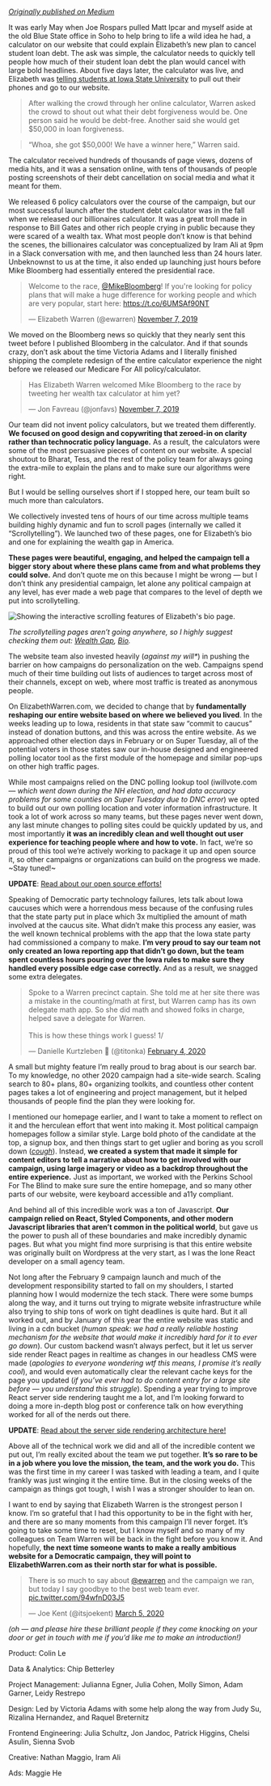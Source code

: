 [_Originally published on Medium_](https://medium.com/@itsjoekent/how-elizabethwarren-com-redefined-traditional-campaign-websites-fba625874e27)

It was early May when Joe Rospars pulled Matt Ipcar and myself aside at the old Blue State office in Soho to help bring to life a wild idea he had, a calculator on our website that could explain Elizabeth’s new plan to cancel student loan debt. The ask was simple, the calculator needs to quickly tell people how much of their student loan debt the plan would cancel with large bold headlines. About five days later, the calculator was live, and Elizabeth was [telling students at Iowa State University](https://www.desmoinesregister.com/story/news/elections/presidential/caucus/2019/05/03/iowa-caucuses-election-2020-presidential-candidate-ia-elizabeth-warren-student-loan-debt-calculator/1091173001/) to pull out their phones and go to our website.

> After walking the crowd through her online calculator, Warren asked the crowd to shout out what their debt forgiveness would be. One person said he would be debt-free. Another said she would get $50,000 in loan forgiveness.

> “Whoa, she got $50,000! We have a winner here,” Warren said.

The calculator received hundreds of thousands of page views, dozens of media hits, and it was a sensation online, with tens of thousands of people posting screenshots of their debt cancellation on social media and what it meant for them.

We released 6 policy calculators over the course of the campaign, but our most successful launch after the student debt calculator was in the fall when we released our billionaires calculator. It was a great troll made in response to Bill Gates and other rich people crying in public because they were scared of a wealth tax. What most people don’t know is that behind the scenes, the billionaires calculator was conceptualized by Iram Ali at 9pm in a Slack conversation with me, and then launched less than 24 hours later. Unbeknownst to us at the time, it also ended up launching just hours before Mike Bloomberg had essentially entered the presidential race.

<div class="container-1x">
  <blockquote class="twitter-tweet"><p lang="en" dir="ltr">Welcome to the race, <a href="https://twitter.com/MikeBloomberg?ref_src=twsrc%5Etfw">@MikeBloomberg</a>! If you&#39;re looking for policy plans that will make a huge difference for working people and which are very popular, start here: <a href="https://t.co/6UMSAf90NT">https://t.co/6UMSAf90NT</a></p>&mdash; Elizabeth Warren (@ewarren) <a href="https://twitter.com/ewarren/status/1192580948275204097?ref_src=twsrc%5Etfw">November 7, 2019</a></blockquote>
</div>

We moved on the Bloomberg news so quickly that they nearly sent this tweet before I published Bloomberg in the calculator. And if that sounds crazy, don’t ask about the time Victoria Adams and I literally finished shipping the complete redesign of the entire calculator experience the night before we released our Medicare For All policy/calculator.

<div class="container-1x">
  <blockquote class="twitter-tweet"><p lang="en" dir="ltr">Has Elizabeth Warren welcomed Mike Bloomberg to the race by tweeting her wealth tax calculator at him yet?</p>&mdash; Jon Favreau (@jonfavs) <a href="https://twitter.com/jonfavs/status/1192571814171549696?ref_src=twsrc%5Etfw">November 7, 2019</a></blockquote>
</div>

Our team did not invent policy calculators, but we treated them differently. **We focused on good design and copywriting that zeroed-in on clarity rather than technocratic policy language.** As a result, the calculators were some of the most persuasive pieces of content on our website. A special shoutout to Bharat, Tess, and the rest of the policy team for always going the extra-mile to explain the plans and to make sure our algorithms were right.

But I would be selling ourselves short if I stopped here, our team built so much more than calculators.

We collectively invested tens of hours of our time across multiple teams building highly dynamic and fun to scroll pages (internally we called it “Scrollytelling”). We launched two of these pages, one for Elizabeth’s bio and one for explaining the wealth gap in America.

**These pages were beautiful, engaging, and helped the campaign tell a bigger story about where these plans came from and what problems they could solve.** And don’t quote me on this because I might be wrong — but I don’t think any presidential campaign, let alone any political campaign at any level, has ever made a web page that compares to the level of depth we put into scrollytelling.

![Showing the interactive scrolling features of Elizabeth's bio page.](https://itsjoekent.s3.amazonaws.com/blog/how-elizabeth-warren-dot-com-redefined-traditional-campaign-websites/scrollytelling-bio.gif)

_The scrollytelling pages aren’t going anywhere, so I highly suggest checking them out: [Wealth Gap](https://elizabethwarren.com/wealth-gap),  [Bio](https://elizabethwarren.com/meet-elizabeth)._

The website team also invested heavily (_against my will*_) in pushing the barrier on how campaigns do personalization on the web. Campaigns spend much of their time building out lists of audiences to target across most of their channels, except on web, where most traffic is treated as anonymous people.

On ElizabethWarren.com, we decided to change that by **fundamentally reshaping our entire website based on where we believed you lived**. In the weeks leading up to Iowa, residents in that state saw “commit to caucus” instead of donation buttons, and this was across the entire website. As we approached other election days in February or on Super Tuesday, all of the potential voters in those states saw our in-house designed and engineered polling locator tool as the first module of the homepage and similar pop-ups on other high traffic pages.

While most campaigns relied on the DNC polling lookup tool (iwillvote.com — _which went down during the NH election, and had data accuracy problems for some counties on Super Tuesday due to DNC error_) we opted to build out our own polling location and voter information infrastructure. It took a lot of work across so many teams, but these pages never went down, any last minute changes to polling sites could be quickly updated by us, and most importantly **it was an incredibly clean and well thought out user experience for teaching people where and how to vote.** In fact, we’re so proud of this tool we’re actively working to package it up and open source it, so other campaigns or organizations can build on the progress we made. ~Stay tuned!~

**UPDATE**: [Read about our open source efforts!](https://medium.com/@teamwarren/open-source-tools-from-the-warren-for-president-tech-team-f1f27d2c7551)

Speaking of Democratic party technology failures, lets talk about Iowa caucuses which were a horrendous mess because of the confusing rules that the state party put in place which 3x multiplied the amount of math involved at the caucus site. What didn’t make this process any easier, was the well known technical problems with the app that the Iowa state party had commissioned a company to make. **I’m very proud to say our team not only created an Iowa reporting app that didn’t go down, but the team spent countless hours pouring over the Iowa rules to make sure they handled every possible edge case correctly.** And as a result, we snagged some extra delegates.

<div class="container-1x">
  <blockquote class="twitter-tweet"><p lang="en" dir="ltr">Spoke to a Warren precinct captain. She told me at her site there was a mistake in the counting/math at first, but Warren camp has its own delegate math app. So she did math and showed folks in charge, helped save a delegate for Warren.<br><br>This is how these things work I guess! 1/</p>&mdash; Danielle Kurtzleben 👾 (@titonka) <a href="https://twitter.com/titonka/status/1224558023974313985?ref_src=twsrc%5Etfw">February 4, 2020</a></blockquote>
</div>

A small but mighty feature I’m really proud to brag about is our search bar. To my knowledge, no other 2020 campaign had a site-wide search. Scaling search to 80+ plans, 80+ organizing toolkits, and countless other content pages takes a lot of engineering and project management, but it helped thousands of people find the plan they were looking for.

I mentioned our homepage earlier, and I want to take a moment to reflect on it and the herculean effort that went into making it. Most political campaign homepages follow a similar style. Large bold photo of the candidate at the top, a signup box, and then things start to get uglier and boring as you scroll down (_[cough](https://joebiden.com/)_). Instead, **we created a system that made it simple for content editors to tell a narrative about how to get involved with our campaign, using large imagery or video as a backdrop throughout the entire experience.** Just as important, we worked with the Perkins School For The Blind to make sure sure the entire homepage, and so many other parts of our website, were keyboard accessible and a11y compliant.

And behind all of this incredible work was a ton of Javascript. **Our campaign relied on React, Styled Components, and other modern Javascript libraries that aren’t common in the political world**, but gave us the power to push all of these boundaries and make incredibly dynamic pages. But what you might find more surprising is that this entire website was originally built on Wordpress at the very start, as I was the lone React developer on a small agency team.

Not long after the February 9 campaign launch and much of the development responsibility started to fall on my shoulders, I started planning how I would modernize the tech stack. There were some bumps along the way, and it turns out trying to migrate website infrastructure while also trying to ship tons of work on tight deadlines is quite hard. But it all worked out, and by January of this year the entire website was static and living in a cdn bucket (_human speak: we had a really reliable hosting mechanism for the website that would make it incredibly hard for it to ever go down_). Our custom backend wasn’t always perfect, but it let us server side render React pages in realtime as changes in our headless CMS were made (_apologies to everyone wondering wtf this means, I promise it’s really cool_), and would even automatically clear the relevant cache keys for the page you updated (_if you’ve ever had to do content entry for a large site before — you understand this struggle_). Spending a year trying to improve React server side rendering taught me a lot, and I’m looking forward to doing a more in-depth blog post or conference talk on how everything worked for all of the nerds out there.

**UPDATE**: [Read about the server side rendering architecture here!](https://joekent.nyc/ssr-react-realtime)

Above all of the technical work we did and all of the incredible content we put out, I’m really excited about the team we put together. **It’s so rare to be in a job where you love the mission, the team, and the work you do.** This was the first time in my career I was tasked with leading a team, and I quite frankly was just winging it the entire time. But in the closing weeks of the campaign as things got tough, I wish I was a stronger shoulder to lean on.

I want to end by saying that Elizabeth Warren is the strongest person I know. I’m so grateful that I had this opportunity to be in the fight with her, and there are so many moments from this campaign I’ll never forget. It’s going to take some time to reset, but I know myself and so many of my colleagues on Team Warren will be back in the fight before you know it. And hopefully, **the next time someone wants to make a really ambitious website for a Democratic campaign, they will point to ElizabethWarren.com as their north star for what is possible.**

<div class="container-1x">
  <blockquote class="twitter-tweet"><p lang="en" dir="ltr">There is so much to say about <a href="https://twitter.com/ewarren?ref_src=twsrc%5Etfw">@ewarren</a> and the campaign we ran, but today I say goodbye to the best web team ever. <a href="https://t.co/94wfnD03J5">pic.twitter.com/94wfnD03J5</a></p>&mdash; Joe Kent (@itsjoekent) <a href="https://twitter.com/itsjoekent/status/1235657684621262849?ref_src=twsrc%5Etfw">March 5, 2020</a></blockquote>
</div>

_(oh — and please hire these brilliant people if they come knocking on your door or get in touch with me if you’d like me to make an introduction!)_

Product: Colin Le

Data & Analytics: Chip Betterley

Project Management: Julianna Egner, Julia Cohen, Molly Simon, Adam Garner, Leidy Restrepo

Design: Led by Victoria Adams with some help along the way from Judy Su, Rizalina Hernandez, and Raquel Breternitz

Frontend Engineering: Julia Schultz, Jon Jandoc, Patrick Higgins, Chelsi Asulin, Sienna Svob

Creative: Nathan Maggio, Iram Ali

Ads: Maggie He

<script async src="https://platform.twitter.com/widgets.js" charset="utf-8"></script>
